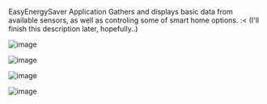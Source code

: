 EasyEnergySaver Application
Gathers and displays basic data from available sensors, as well as controling some of smart home options. :< (I'll finish this description later, hopefully..)

![image](https://user-images.githubusercontent.com/73364581/114269588-49974b80-9a08-11eb-8631-38ba00985b05.png)

![image](https://user-images.githubusercontent.com/73364581/114269607-56b43a80-9a08-11eb-8f05-eb470b39de83.png)

![image](https://user-images.githubusercontent.com/73364581/114269621-69c70a80-9a08-11eb-9d5d-aa1d2da31540.png)

![image](https://user-images.githubusercontent.com/73364581/114270089-caefdd80-9a0a-11eb-8800-d9ba16c7e995.png)
